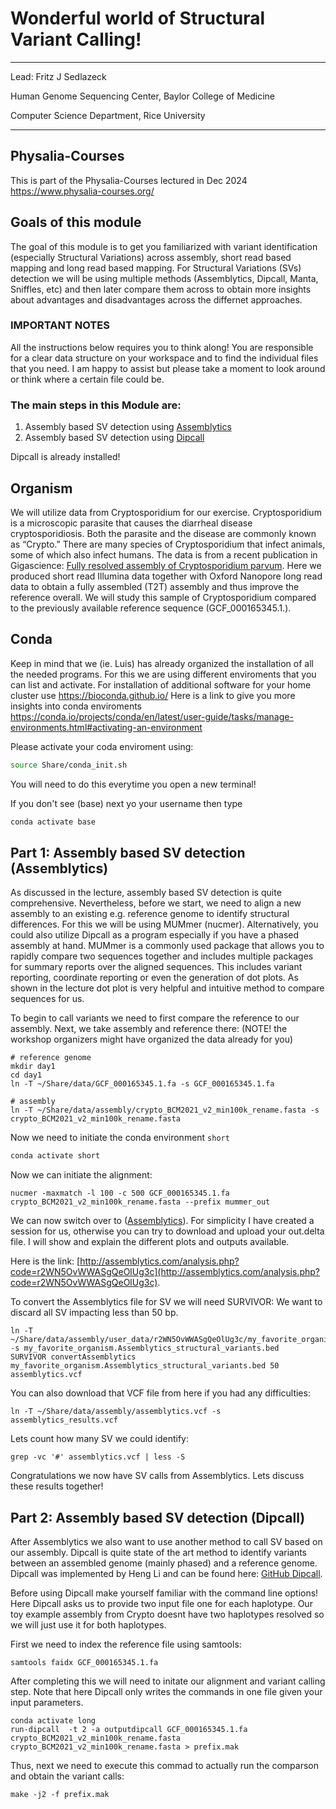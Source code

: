 # Wonderful world of Structural Variant Calling! 

***
Lead: Fritz J Sedlazeck

Human Genome Sequencing Center,
Baylor College of Medicine

Computer Science Department,
Rice University 
***

## Physalia-Courses
This is part of the Physalia-Courses lectured in Dec 2024
https://www.physalia-courses.org/


## Goals of this module
The goal of this module is to get you familiarized with variant identification (especially Structural Variations) across assembly, short read based mapping and long read based mapping. 
For Structural Variations (SVs) detection we will be using multiple methods (Assemblytics, Dipcall, Manta, Sniffles, etc) and then later compare them across to obtain more insights about advantages and disadvantages across the differnet approaches.

### IMPORTANT NOTES
All the instructions below requires you to think along! You are responsible for a clear data structure on your workspace and to find the individual files that you need. I am happy to assist but please take a moment to look around or think where a certain file could be. 

### The main steps in this Module are:
1. Assembly based SV detection using [Assemblytics](http://assemblytics.com/)
2. Assembly based SV detection using [Dipcall](https://github.com/lh3/dipcall)

Dipcall is already installed!


## Organism
We will utilize data from Cryptosporidium for our exercise. Cryptosporidium is a microscopic parasite that causes the diarrheal disease cryptosporidiosis. Both the parasite and the disease are commonly known as “Crypto.” There are many species of Cryptosporidium that infect animals, some of which also infect humans.
The data is from a recent publication in Gigascience: [Fully resolved assembly of Cryptosporidium parvum](https://doi.org/10.1093/gigascience/giac010). Here we produced short read Illumina data together with Oxford Nanopore long read data to obtain a fully assembled (T2T) assembly and thus improve the reference overall. 
We will study this sample of Cryptosporidium compared to the previously available reference sequence (GCF_000165345.1.). 


## Conda
Keep in mind that we (ie. Luis) has already organized the installation of all the needed programs. For this we are using different enviroments that you can list and activate. For installation of additional software for your home cluster use https://bioconda.github.io/
Here is a link to give you more insights into conda enviroments https://conda.io/projects/conda/en/latest/user-guide/tasks/manage-environments.html#activating-an-environment 


Please activate your coda enviroment using: 
```bash
source Share/conda_init.sh
```
You will need to do this everytime you open a new terminal!

If you don't see (base) next yo your username then type
```bash
conda activate base
```


## Part 1: Assembly based SV detection (Assemblytics)
As discussed in the lecture, assembly based SV detection is quite comprehensive. Nevertheless, before we start, we need to align a new assembly to an existing e.g. reference genome to identify structural differences. For this we will be using MUMmer (nucmer). Alternatively, you could also utilize Dipcall as a program especially if you have a phased assembly at hand. MUMmer is a commonly used package that allows you to rapidly compare two sequences together and includes multiple packages for summary reports over the aligned sequences. This includes variant reporting, coordinate reporting or even the generation of dot plots. As shown in the lecture dot plot is very helpful and intuitive method to compare sequences for us.

To begin to call variants we need to first compare the reference to our assembly. 
Next, we take assembly and reference there: (NOTE! the workshop organizers might have organized the data already for you)
```
# reference genome
mkdir day1
cd day1
ln -T ~/Share/data/GCF_000165345.1.fa -s GCF_000165345.1.fa 

# assembly
ln -T ~/Share/data/assembly/crypto_BCM2021_v2_min100k_rename.fasta -s crypto_BCM2021_v2_min100k_rename.fasta
```

Now we need to initiate the conda environment `short`
```bash
conda activate short
```

Now we can initiate the alignment:
```
nucmer -maxmatch -l 100 -c 500 GCF_000165345.1.fa crypto_BCM2021_v2_min100k_rename.fasta --prefix mummer_out
```

We can now switch over to ([Assemblytics](http://assemblytics.com/)). For simplicity I have created a session for us, otherwise you can try to download and upload your out.delta file. I will show and explain the different plots and outputs available. 

Here is the link: [http://assemblytics.com/analysis.php?code=r2WN5OvWWASgQeOlUg3c](http://assemblytics.com/analysis.php?code=r2WN5OvWWASgQeOlUg3c).

To convert the Assemblytics file for SV we will need SURVIVOR: We want to discard all SV impacting less than 50 bp. 
```
ln -T ~/Share/data/assembly/user_data/r2WN5OvWWASgQeOlUg3c/my_favorite_organism.Assemblytics_structural_variants.bed -s my_favorite_organism.Assemblytics_structural_variants.bed
SURVIVOR convertAssemblytics my_favorite_organism.Assemblytics_structural_variants.bed 50 assemblytics.vcf
```

You can also download that VCF file from here if you had any difficulties:
```
ln -T ~/Share/data/assembly/assemblytics.vcf -s assemblytics_results.vcf
```

Lets count how many SV we could identify: 
```
grep -vc '#' assemblytics.vcf | less -S
```

Congratulations we now have SV calls from Assemblytics. Lets discuss these results together! 

## Part 2: Assembly based SV detection (Dipcall)

After Assemblytics we also want to use another method to call SV based on our assembly. Dipcall is quite state of the art method to identify variants between an assembled genome (mainly phased) and a reference genome. Dipcall was implemented by Heng Li and can be found here: [GitHub Dipcall](https://github.com/lh3/dipcall).


Before using Dipcall make yourself familiar with the command line options! Here Dipcall asks us to provide two input file one for each haplotype. Our toy example assembly from Crypto doesnt have two haplotypes resolved so we will just use it for both haplotypes. 

First  we need to index the reference file using samtools:
```
samtools faidx GCF_000165345.1.fa
```

After completing this we will need to initate our alignment and variant calling step. Note that here Dipcall only writes the commands in one file given your input parameters. 
```
conda activate long
run-dipcall  -t 2 -a outputdipcall GCF_000165345.1.fa crypto_BCM2021_v2_min100k_rename.fasta crypto_BCM2021_v2_min100k_rename.fasta > prefix.mak
```

Thus, next we need to execute this commad to actually run the comparson and obtain the variant calls:
```
make -j2 -f prefix.mak

```




